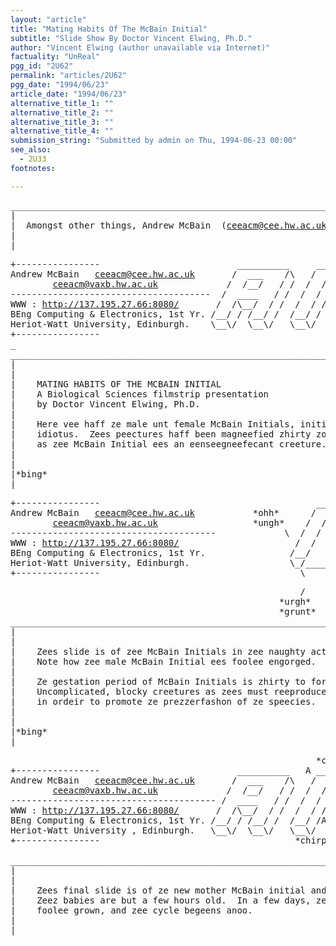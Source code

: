 ```yaml
---
layout: "article"
title: "Mating Habits Of The McBain Initial"
subtitle: "Slide Show By Doctor Vincent Elwing, Ph.D."
author: "Vincent Elwing (author unavailable via Internet)"
factuality: "UnReal"
pgg_id: "2U62"
permalink: "articles/2U62"
pgg_date: "1994/06/23"
article_date: "1994/06/23"
alternative_title_1: ""
alternative_title_2: ""
alternative_title_3: ""
alternative_title_4: ""
submission_string: "Submitted by admin on Thu, 1994-06-23 00:00"
see_also:
  - 2U33
footnotes: 

---
```

<div>
<pre>
___________________________________________________________________________
|                                                                         |
|  Amongst other things, Andrew McBain  (<a href="https://web.archive.org/web/20130117020123/mailto:ceeacm@cee.hw.ac.uk">ceeacm@cee.hw.ac.uk</a>) once wrote: |
|                                                                         |
|__________________________________________________________________________
</pre>
<pre>
+----------------                          __________     ________________
Andrew McBain   <a href="https://web.archive.org/web/20130117020123/mailto:ceeacm@cee.hw.ac.uk">ceeacm@cee.hw.ac.uk</a>       /  ___    /\   /  ____  ____   /\
        <a href="https://web.archive.org/web/20130117020123/mailto:ceeacm@vaxb.hw.ac.uk">ceeacm@vaxb.hw.ac.uk</a>             /  /__/   / /  /  /\__/ / __/  / /
--------------------------------------  /  ____   / /  /  / / /_/ / /  / /
WWW : <a href="https://web.archive.org/web/20130117020123/http://137.195.27.66:8080/">http://137.195.27.66:8080/</a>       /  /\__/  / /  /  / /  \_\/ /  / /
BEng Computing &amp; Electronics, 1st Yr. /__/ / /__/ /  /__/ /       /__/ /
Heriot-Watt University, Edinburgh.    \__\/  \__\/   \__\/        \__\/
+----------------
_
__________________________________________________________________________
|                                                                         |
|                                                                         |
|    MATING HABITS OF THE MCBAIN INITIAL                                  |
|    A Biological Sciences filmstrip presentation                         |
|    by Doctor Vincent Elwing, Ph.D.                                      |
|                                                                         |
|    Here vee haff ze male unt female McBain Initials, initialicus        |
|    idiotus.  Zees peectures haff been magneefied zhirty zousand times,  |
|    as zee McBain Initial ees an eenseegneefecant creeture.              |
|                                                                         |
|                                                                         |
|*bing*                                                                   |
|_________________________________________________________________________|
</pre>
<pre>
+----------------                                         ________________
Andrew McBain   <a href="https://web.archive.org/web/20130117020123/mailto:ceeacm@cee.hw.ac.uk">ceeacm@cee.hw.ac.uk</a>           *ohh*      /  ____  ____   /\
        <a href="https://web.archive.org/web/20130117020123/mailto:ceeacm@vaxb.hw.ac.uk">ceeacm@vaxb.hw.ac.uk</a>                  *ungh*    /  /   / /   /  / /
---------------------------------------             \  /  /   /_/   /  / /
WWW : <a href="https://web.archive.org/web/20130117020123/http://137.195.27.66:8080/">http://137.195.27.66:8080/</a>                      /  /   ___   /  / /
BEng Computing &amp; Electronics, 1st Yr.                /__/   /__/  /__/ /
Heriot-Watt University, Edinburgh.                   \_/_________/\__\/
+----------------                                      \_________\/
</pre>
<pre>
                                                       /
                                                   *urgh*
                                                   *grunt*
___________________________________________________________________________
|                                                                         |
|                                                                         |
|    Zees slide is of zee McBain Initials in zee naughty act its-zelf.    |
|    Note how zee male McBain Initial ees foolee engorged.                |
|                                                                         |
|    Ze gestation period of McBain Initials is zhirty to forty hours.     |
|    Uncomplicated, blocky creetures as zees must reeproduce queeklee     |
|    in ordeir to promote ze prezzerfashon of ze speecies.                |
|                                                                         |
|                                                                         |
|*bing*                                                                   |
|_________________________________________________________________________|
</pre>
<pre>
                                                          *chirp*
+----------------                          __________   A ________________
Andrew McBain   <a href="https://web.archive.org/web/20130117020123/mailto:ceeacm@cee.hw.ac.uk">ceeacm@cee.hw.ac.uk</a>       /  ___    /\   /  ____  ____   /\
        <a href="https://web.archive.org/web/20130117020123/mailto:ceeacm@vaxb.hw.ac.uk">ceeacm@vaxb.hw.ac.uk</a>             /  /__/   / /  /  /\__/ / __/  / /
--------------------------------------- /  ____   / /  /  / / /_/ / /  / /
WWW : <a href="https://web.archive.org/web/20130117020123/http://137.195.27.66:8080/">http://137.195.27.66:8080/</a>       /  /\__/  / /  /  / /  \_\A /  / /
BEng Computing &amp; Electronics, 1st Yr. /__/ / /__/ /  /__/ /A  MM  /__/ /
Heriot-Watt University , Edinburgh.   \__\/  \__\/   \__\/  M A M \__\/ M
+----------------                                     *chirp*       *chirp*
                                                            *chirp*
___________________________________________________________________________
|                                                                         |
|                                                                         |
|    Zees final slide is of ze new mother McBain initial and its brood.   |
|    Zeez babies are but a few hours old.  In a few days, zey will bee    |
|    foolee grown, and zee cycle begeens anoo.                            |
|                                                                         |
|_________________________________________________________________________|
</pre>
</div>
